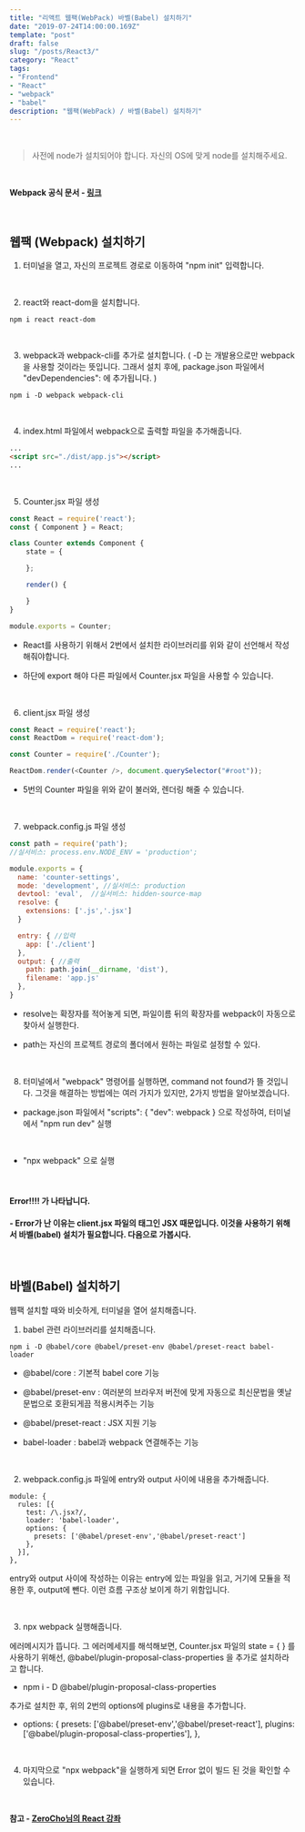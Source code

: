 ```yaml
---
title: "리액트 웹팩(WebPack) 바벨(Babel) 설치하기"
date: "2019-07-24T14:00:00.169Z"
template: "post"
draft: false
slug: "/posts/React3/"
category: "React"
tags:
- "Frontend"
- "React"
- "webpack"
- "babel"
description: "웹팩(WebPack) / 바벨(Babel) 설치하기"
---
```


<br>

> 사전에 node가 설치되어야 합니다.
자신의 OS에 맞게 node를 설치해주세요.

<br>

**Webpack 공식 문서 - [링크](https://webpack.js.org/concepts/)**

<br>

## 웹팩 (Webpack) 설치하기

1. 터미널을 열고, 자신의 프로젝트 경로로 이동하여 "npm init" 입력합니다.

<br>

2. react와 react-dom을 설치합니다.

```
npm i react react-dom
```

<br>

3. webpack과 webpack-cli를 추가로 설치합니다.
( -D 는 개발용으로만 webpack을 사용할 것이라는 뜻입니다. 그래서 설치 후에, package.json 파일에서 "devDependencies": 에 추가됩니다. )

```
npm i -D webpack webpack-cli
```

<br>

4. index.html 파일에서 webpack으로 출력할 파일을 추가해줍니다.

``` HTML
...
<script src="./dist/app.js"></script>
...
```

<br>

5. Counter.jsx 파일 생성

``` JavaScript
const React = require('react');
const { Component } = React;

class Counter extends Component {
    state = {

    };

    render() {

    }
}

module.exports = Counter;
```

- React를 사용하기 위해서 2번에서 설치한 라이브러리를 위와 같이 선언해서 작성해줘야합니다.

- 하단에 export 해야 다른 파일에서 Counter.jsx 파일을 사용할 수 있습니다.

<br>

6. client.jsx 파일 생성

``` JavaScript
const React = require('react');
const ReactDom = require('react-dom');

const Counter = require('./Counter');

ReactDom.render(<Counter />, document.querySelector("#root"));
```

- 5번의 Counter 파일을 위와 같이 불러와, 렌더링 해줄 수 있습니다.

<br>

7. webpack.config.js 파일 생성

``` JavaScript
const path = require('path');
//실서비스: process.env.NODE_ENV = 'production';

module.exports = {
  name: 'counter-settings',
  mode: 'development', //실서비스: production
  devtool: 'eval',  //실서비스: hidden-source-map
  resolve: {
    extensions: ['.js','.jsx']
  }

  entry: { //입력
    app: ['./client']
  },
  output: { //출력
    path: path.join(__dirname, 'dist'),
    filename: 'app.js'
  },
}
```

- resolve는 확장자를 적어놓게 되면, 파일이름 뒤의 확장자를 webpack이 자동으로 찾아서 실행한다.

- path는 자신의 프로젝트 경로의 폴더에서 원하는 파일로 설정할 수 있다.

<br>

8. 터미널에서 "webpack" 명령어를 실행하면, command not found가 뜰 것입니다. 그것을 해결하는 방법에는 여러 가지가 있지만, 2가지 방법을 알아보겠습니다.

- package.json 파일에서 "scripts": { "dev": webpack } 으로 작성하여, 터미널에서 "npm run dev" 실행

<br>

- "npx webpack" 으로 실행

<br>

#### Error!!!! 가 나타납니다.
#### - Error가 난 이유는 client.jsx 파일의 <Counter /> 태그인 JSX 때문입니다. 이것을 사용하기 위해서 바벨(babel) 설치가 필요합니다. 다음으로 가봅시다.

<br>

## 바벨(Babel) 설치하기

웹팩 설치할 때와 비슷하게, 터미널을 열어 설치해줍니다.

1. babel 관련 라이브러리를 설치해줍니다.

```
npm i -D @babel/core @babel/preset-env @babel/preset-react babel-loader
```

- @babel/core : 기본적 babel core 기능

- @babel/preset-env : 여러분의 브라우저 버전에 맞게 자동으로 최신문법을 옛날문법으로 호환되게끔 적용시켜주는 기능

- @babel/preset-react : JSX 지원 기능

- babel-loader : babel과 webpack 연결해주는 기능

<br>

2. webpack.config.js 파일에 entry와 output 사이에 내용을 추가해줍니다.

```
module: {
  rules: [{
    test: /\.jsx?/,
    loader: 'babel-loader',
    options: {
      presets: ['@babel/preset-env','@babel/preset-react']
    },
  }],
},
```

entry와 output 사이에 작성하는 이유는 entry에 있는 파일을 읽고, 거기에 모듈을 적용한 후, output에 뺀다. 이런 흐름 구조상 보이게 하기 위함입니다.

<br>

3. npx webpack 실행해줍니다.

에러메시지가 뜹니다. 그 에러메세지를 해석해보면, Counter.jsx 파일의 state = { } 를 사용하기 위해선, @babel/plugin-proposal-class-properties 을 추가로 설치하라고 합니다.

- npm i - D @babel/plugin-proposal-class-properties

추가로 설치한 후, 위의 2번의 options에 plugins로 내용을 추가합니다.

- options: {
  presets: ['@babel/preset-env','@babel/preset-react'],
  plugins: ['@babel/plugin-proposal-class-properties'],
},

<br>

4. 마지막으로 "npx webpack"을 실행하게 되면 Error 없이 빌드 된 것을 확인할 수 있습니다.

<br>

**참고 - [ZeroCho님의 React 강좌](https://www.youtube.com/watch?v=V3QsSrldHqI&list=PLcqDmjxt30RtqbStQqk-eYMK8N-1SYIFn)**
